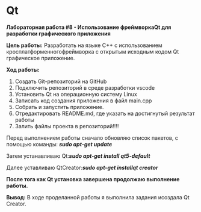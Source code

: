 # Qt
**Лабораторная работа #8 -  Использование фреймворкаQt для разработки графического приложения**

**Цель работы:**  Разработать на языке C++ с использованием кросплатформенногофреймворка с
открытым исходным кодом Qt графическое приложение.

**Ход работы:**

1.	Создать Git-репозиторий на GitHub
2.	Подключить репозиторий в среде разработки vscode
3.	Установить Qt на операционную систему Linux
4.	Записать код создания приложения в файл main.cpp
5.	Собрать и запустить приложение.
6.	Отредактировать README.md, где указать на достигнутый результат работы
7.	Залить файлы проекта в репозиторий!!!!

Перед выполнением работы сначало обновляю список пакетов, с помощью команды: ***sudo apt-get update***

Затем устанавливаю Qt:***sudo apt-get install qt5-default***

Далее уставливаю QtCreator:***sudo apt-get installqt creator***

**После тога как Qt установка завершена продолжаю выполнение работы.**

**Вывод:** В ходе проделанной работы я выполнила задания исоздала Qt Creator.